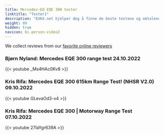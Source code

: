 ```yaml
---
title: Mercedes-EQ EQE 300 tester
linktitle: "Tester1"
description: "EVKX.net hjelper deg å finne de beste testene og omtalene av denne modellen. "
weight: 80
hidden: true
navicon: bi-person-video2
---
```

We collect reviews from our [favorite online reviewers](/guides/evreviewers/)

### Bjørn Nyland: Mercedes EQE 300 range test 24.10.2022

{{< youtube _Ms4HAc0Kv8 >}}

### Kris Rifa: Mercedes EQE 300 615km Range Test! (NHSR V2.0) 09.10.2022

{{< youtube GLevaOd3-v4 >}}

### Kris Rifa: Mercedes EQE 300 | Motorway Range Test 07.10.2022

{{< youtube 27laYgr639A >}}


